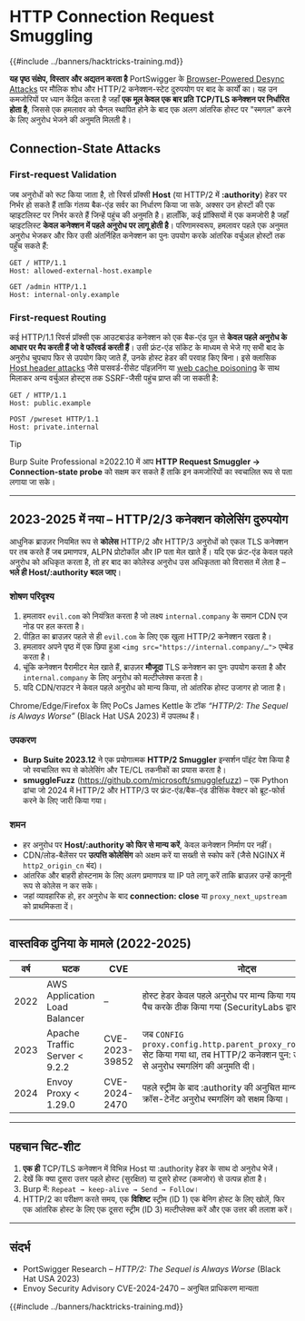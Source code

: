 # HTTP Connection Request Smuggling

{{#include ../banners/hacktricks-training.md}}

**यह पृष्ठ संक्षेप, विस्तार और अद्यतन करता है** PortSwigger के [Browser-Powered Desync Attacks](https://portswigger.net/research/browser-powered-desync-attacks) पर मौलिक शोध और HTTP/2 कनेक्शन-स्टेट दुरुपयोग पर बाद के कार्यों का। यह उन कमजोरियों पर ध्यान केंद्रित करता है जहाँ **एक मूल केवल एक बार प्रति TCP/TLS कनेक्शन पर निर्धारित होता है**, जिससे एक हमलावर को चैनल स्थापित होने के बाद एक अलग आंतरिक होस्ट पर "स्मगल" करने के लिए अनुरोध भेजने की अनुमति मिलती है।

## Connection-State Attacks <a href="#state" id="state"></a>

### First-request Validation

जब अनुरोधों को रूट किया जाता है, तो रिवर्स प्रॉक्सी **Host** (या HTTP/2 में **:authority**) हेडर पर निर्भर हो सकते हैं ताकि गंतव्य बैक-एंड सर्वर का निर्धारण किया जा सके, अक्सर उन होस्टों की एक व्हाइटलिस्ट पर निर्भर करते हैं जिन्हें पहुंच की अनुमति है। हालाँकि, कई प्रॉक्सियों में एक कमजोरी है जहाँ व्हाइटलिस्ट **केवल कनेक्शन में पहले अनुरोध पर लागू होती है**। परिणामस्वरूप, हमलावर पहले एक अनुमत अनुरोध भेजकर और फिर उसी अंतर्निहित कनेक्शन का पुनः उपयोग करके आंतरिक वर्चुअल होस्टों तक पहुँच सकते हैं:
```http
GET / HTTP/1.1
Host: allowed-external-host.example

GET /admin HTTP/1.1
Host: internal-only.example
```
### First-request Routing

कई HTTP/1.1 रिवर्स प्रॉक्सी एक आउटबाउंड कनेक्शन को एक बैक-एंड पूल से **केवल पहले अनुरोध के आधार पर मैप करती हैं जो वे फॉरवर्ड करती हैं**। उसी फ्रंट-एंड सॉकेट के माध्यम से भेजे गए सभी बाद के अनुरोध चुपचाप फिर से उपयोग किए जाते हैं, उनके होस्ट हेडर की परवाह किए बिना। इसे क्लासिक [Host header attacks](https://portswigger.net/web-security/host-header) जैसे पासवर्ड-रीसेट पॉइज़निंग या [web cache poisoning](https://portswigger.net/web-security/web-cache-poisoning) के साथ मिलाकर अन्य वर्चुअल होस्ट्स तक SSRF-जैसी पहुंच प्राप्त की जा सकती है:
```http
GET / HTTP/1.1
Host: public.example

POST /pwreset HTTP/1.1
Host: private.internal
```
> [!TIP]
> Burp Suite Professional ≥2022.10 में आप **HTTP Request Smuggler → Connection-state probe** को सक्षम कर सकते हैं ताकि इन कमजोरियों का स्वचालित रूप से पता लगाया जा सके।

---

## 2023-2025 में नया – HTTP/2/3 कनेक्शन कोलेसिंग दुरुपयोग

आधुनिक ब्राउज़र नियमित रूप से **कोलेस** HTTP/2 और HTTP/3 अनुरोधों को एकल TLS कनेक्शन पर तब करते हैं जब प्रमाणपत्र, ALPN प्रोटोकॉल और IP पता मेल खाते हैं। यदि एक फ्रंट-एंड केवल पहले अनुरोध को अधिकृत करता है, तो हर बाद का कोलेस्ड अनुरोध उस अधिकृतता को विरासत में लेता है – **भले ही Host/:authority बदल जाए**।

### शोषण परिदृश्य
1. हमलावर `evil.com` को नियंत्रित करता है जो लक्ष्य `internal.company` के समान CDN एज नोड पर हल करता है।
2. पीड़ित का ब्राउज़र पहले से ही `evil.com` के लिए एक खुला HTTP/2 कनेक्शन रखता है।
3. हमलावर अपने पृष्ठ में एक छिपा हुआ `<img src="https://internal.company/…">` एम्बेड करता है।
4. चूंकि कनेक्शन पैरामीटर मेल खाते हैं, ब्राउज़र **मौजूदा** TLS कनेक्शन का पुनः उपयोग करता है और `internal.company` के लिए अनुरोध को मल्टीप्लेक्स करता है।
5. यदि CDN/राउटर ने केवल पहले अनुरोध को मान्य किया, तो आंतरिक होस्ट उजागर हो जाता है।

Chrome/Edge/Firefox के लिए PoCs James Kettle के टॉक *“HTTP/2: The Sequel is Always Worse”* (Black Hat USA 2023) में उपलब्ध हैं।

### उपकरण
* **Burp Suite 2023.12** ने एक प्रयोगात्मक **HTTP/2 Smuggler** इन्सर्शन पॉइंट पेश किया है जो स्वचालित रूप से कोलेसिंग और TE/CL तकनीकों का प्रयास करता है।
* **smuggleFuzz** (https://github.com/microsoft/smugglefuzz) – एक Python ढांचा जो 2024 में HTTP/2 और HTTP/3 पर फ्रंट-एंड/बैक-एंड डीसिंक वेक्टर को ब्रूट-फोर्स करने के लिए जारी किया गया।

### शमन
* हर अनुरोध पर **Host/:authority को फिर से मान्य करें**, केवल कनेक्शन निर्माण पर नहीं।
* CDN/लोड-बैलेंसर पर **उत्पत्ति कोलेसिंग** को अक्षम करें या सख्ती से स्कोप करें (जैसे NGINX में `http2_origin_cn` बंद)।
* आंतरिक और बाहरी होस्टनाम के लिए अलग प्रमाणपत्र या IP पते लागू करें ताकि ब्राउज़र उन्हें कानूनी रूप से कोलेस न कर सके।
* जहां व्यावहारिक हो, हर अनुरोध के बाद **connection: close** या `proxy_next_upstream` को प्राथमिकता दें।

---

## वास्तविक दुनिया के मामले (2022-2025)

| वर्ष | घटक | CVE | नोट्स |
|------|-----------|-----|-------|
| 2022 | AWS Application Load Balancer | – | होस्ट हेडर केवल पहले अनुरोध पर मान्य किया गया; नियम इंजन को पैच करके ठीक किया गया (SecurityLabs द्वारा प्रकट)। |
| 2023 | Apache Traffic Server < 9.2.2 | CVE-2023-39852 | जब `CONFIG proxy.config.http.parent_proxy_routing_enable` सेट किया गया था, तब HTTP/2 कनेक्शन पुन: उपयोग के माध्यम से अनुरोध स्मगलिंग की अनुमति दी। |
| 2024 | Envoy Proxy < 1.29.0 | CVE-2024-2470 | पहले स्ट्रीम के बाद :authority की अनुचित मान्यता ने साझा मेषों में क्रॉस-टेनेंट अनुरोध स्मगलिंग को सक्षम किया। |

---

## पहचान चिट-शीट

1. **एक ही** TCP/TLS कनेक्शन में विभिन्न Host या :authority हेडर के साथ दो अनुरोध भेजें।
2. देखें कि क्या दूसरा उत्तर पहले होस्ट (सुरक्षित) या दूसरे होस्ट (कमजोर) से उत्पन्न होता है।
3. Burp में: `Repeat → keep-alive → Send → Follow`।
4. HTTP/2 का परीक्षण करते समय, एक **विशिष्ट** स्ट्रीम (ID 1) एक बेनिग होस्ट के लिए खोलें, फिर एक आंतरिक होस्ट के लिए एक दूसरा स्ट्रीम (ID 3) मल्टीप्लेक्स करें और एक उत्तर की तलाश करें।

---

## संदर्भ

* PortSwigger Research – *HTTP/2: The Sequel is Always Worse* (Black Hat USA 2023)
* Envoy Security Advisory CVE-2024-2470 – अनुचित प्राधिकरण मान्यता

{{#include ../banners/hacktricks-training.md}}
